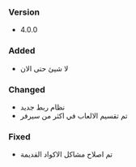 ### Version
- 4.0.0
### Added
- لا شيئ حتى الان

### Changed
- نظام ربط جديد
- تم تقسيم الالعاب في اكثر من سيرفر

### Fixed
- تم اصلاح مشاكل الاكواد القديمة
